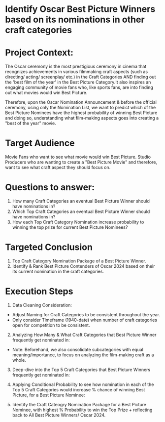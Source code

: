 # Identify Oscar Best Picture Winners based on its nominations in other craft categories

#  Project Context:
The Oscar ceremony is the most prestigious ceremony in cinema that recognizes achievements in various filmmaking craft aspects (such as directing/ acting/ screenplay/ etc.) in the Craft Categories AND finding out the 'best film of the year' in the Best Picture Category.It also inspires an engaging community of movie fans who, like sports fans, are into finding out what movies would win Best Picture.

Therefore, upon the Oscar Nomination Announcement & before the official ceremony, using only the Nomination List, we want to predict which of the Best Picture Nominees have the highest probability of winning Best Picture and doing so, understanding what film-making aspects goes into creating a "best of the year" movie.

#  Target Audience
Movie Fans who want to see what movie would win Best Picture.
Studio Producers who are wanting to create a "Best Picture Movie" and therefore, want to see what craft aspect they should focus on.

# Questions to answer:
1. How many Craft Categories  an eventual Best Picture Winner should have nominations in?
2. Which Top Craft Categories an eventual Best Picture Winner should have nominations in?
3. How each Top Craft Category Nomination increase probability to winning the top prize for current Best Picture Nominees?


#  Targeted Conclusion
1. Top Craft Category Nomination Package of a Best Picture Winner.
2. Identify & Rank Best Picture Contenders of Oscar 2024 based on their its current nomination in the craft categories.


#  Execution Steps

1. Data Cleaning Consideration:
- Adjust Naming for Craft Categories to be consistent throughout the year.
- Only consider Timeframe (1940-date) when number of craft categories open for competition to be consistent.

2. Analyzing How Many & What Craft Categories that Best Picture Winner frequently get nominated in:
* Note: Beforehand, we also consolidate subcategories with equal meaning/importance, to focus on analyzing the film-making craft as a whole.

3. Deep-dive into the Top 5 Craft Categories that Best Picture Winners frequently get nominated in:
  
4. Applying Conditional Probability to see how nomination in each of the Top 5 Craft Categories would increase % chance of winning Best Picture, for a Best Picture Nominee:

5. Identify the Craft Cateogry Nomination Package for a Best Picture Nominee, with highest % Probability to win the Top Prize + reflecting back to All Best Picture Winners/ Oscar 2024.

